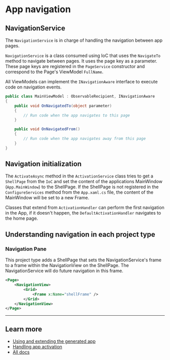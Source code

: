 # App navigation

## NavigationService

The `NavigationService` is in charge of handling the navigation between app pages.

`NavigationService` is a class consumed using IoC that uses the `NavigateTo` method to navigate between pages. It uses the page key as a parameter. These page keys are registered in the `PageService` constructor and correspond to the Page's ViewModel `FullName`.

All ViewModels can implement the `INavigationAware` interface to execute code on navigation events.

```csharp
public class MainViewModel : ObservableRecipient, INavigationAware
{
    public void OnNavigatedTo(object parameter)
    {
        // Run code when the app navigates to this page
    }

    public void OnNavigatedFrom()
    {
        // Run code when the app navigates away from this page
    }
}
```

## Navigation initialization

The `ActivateAsync` method in the `ActivationService` class tries to get a `ShellPage` from the `IoC` and set the content of the applications MainWindow (`App.MainWindow`) to the ShellPage. If the ShellPage is not registered in the `ConfigureServices` method from the `App.xaml.cs` file, the content of the MainWindow will be set to a new Frame.

Classes that extend from `ActivationHandler` can perform the first navigation in the App, if it doesn't happen, the `DefaultActivationHandler` navigates to the home page.

## Understanding navigation in each project type

### Navigation Pane

This project type adds a ShellPage that sets the NavigationService's frame to a frame within the NavigationView on the ShellPage. The NavigationService will do future navigation in this frame.

```xml
<Page>
    <NavigationView>
        <Grid>
            <Frame x:Name="shellFrame" />
        </Grid>
    </NavigationView>
</Page>
```

---

## Learn more

- [Using and extending the generated app](./readme.md)
- [Handling app activation](./activation.md)
- [All docs](../README.md)
